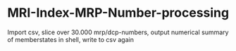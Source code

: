 # MRI-Index-MRP-Number-processing
Import csv, slice over 30.000 mrp/dcp-numbers, output numerical summary of memberstates in shell, write to csv again
